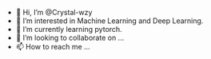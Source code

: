 - 👋 Hi, I’m @Crystal-wzy
- 👀 I’m interested in Machine Learning and Deep Learning.
- 🌱 I’m currently learning pytorch.
- 💞️ I’m looking to collaborate on ...
- 📫 How to reach me ...

<!---
Crystal-wzy/Crystal-wzy is a ✨ special ✨ repository because its `README.md` (this file) appears on your GitHub profile.
You can click the Preview link to take a look at your changes.
--->
